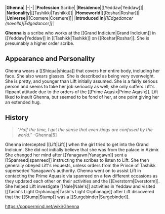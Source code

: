 |**Ghenna**|
|-|-|
|**Profession**|Scribe|
|**Residence**|[[Yeddaw\|Yeddaw]]|
|**Nationality**|[[Tashikki\|Tashikki]]|
|**Homeworld**|[[Roshar\|Roshar]]|
|**Universe**|[[Cosmere\|Cosmere]]|
|**Introduced In**|*[[Edgedancer (novella)\|Edgedancer]]*|

**Ghenna** is a scribe who works at the [[Grand Indicium\|Grand Indicium]] in [[Yeddaw\|Yeddaw]] in [[Tashikk\|Tashikk]] on [[Roshar\|Roshar]]. She is presumably a higher order scribe.

## Appearance and Personality
Ghenna wears a [[Shiqua\|shiqua]] that covers her entire body, including her face. She also wears glasses. She is described as being very overweight. She is pretty, and younger than Lift initially assumed. She is a fairly serious person and seems to take her job seriously as well; she only suffers Lift's flippant attitude due to the orders of the [[Prime Aqasix\|Prime Aqasix]]. Lift liked to insult Ghenna, but seemed to be fond of her, at one point giving her an extended hug.

## History
>“*Half the time, I get the sense that even kings are confused by the world.*”
\-Ghenna[5]

Ghenna intercepted [[Lift\|Lift]] when the girl tried to get into the Grand Indicium. She did not initially believe that she was from the palace in Azimir. She changed her mind after [[Yanagawn\|Yanagawn]] sent a [[Spanreed\|spanreed]] instructing the scribes to listen to Lift. She then generally obeyed Lift's requests, unless orders from the Prince of Tashikk superseded Yanagawn's authority.
Ghenna went on to assist Lift in contacting the Prime Aquasix via spanreed on a few different occasions as they updated each other on their activities and the [[Everstorm\|Everstorm]]. She helped Lift investigate [[Nale\|Nale's]] activities in Yeddaw and visited [[Tashi's Light Orphanage\|Tashi's Light Orphanage]] after Lift discovered that the [[Stump\|Stump]] was a [[Surgebinder\|Surgebinder]].



https://coppermind.net/wiki/Ghenna